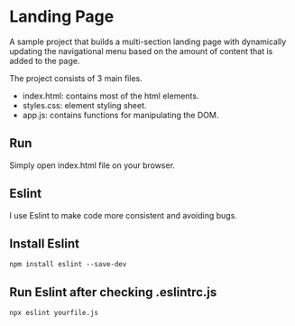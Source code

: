 # Landing Page

A sample project that builds a multi-section landing page with dynamically updating the navigational menu
based on the amount of content that is added to the page.

The project consists of 3 main files.
* index.html: contains most of the html elements.
* styles.css: element styling sheet.
* app.js: contains functions for manipulating the DOM.

## Run

Simply open index.html file on your browser.

## Eslint

I use Eslint to make code more consistent and avoiding bugs.

## Install Eslint
```
npm install eslint --save-dev
```

## Run Eslint after checking .eslintrc.js
```
npx eslint yourfile.js
```
